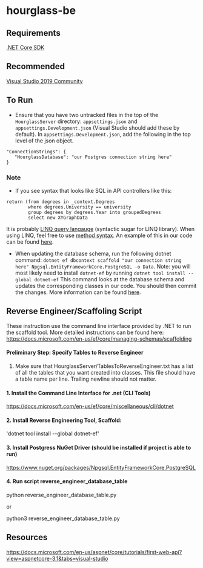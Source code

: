 # hourglass-be

## Requirements
[.NET Core SDK](https://dotnet.microsoft.com/download)

## Recommended
[Visual Studio 2019 Community](https://visualstudio.microsoft.com/downloads/)

## To Run
- Ensure that you have two untracked files in the top of the `HourglassServer` directory: `appsettings.json` and `appsettings.Development.json` (Visual Studio should add these by default). In `appsettings.Development.json`, add the following in the top level of the json object.
```
"ConnectionStrings": {
   "HourglassDatabase": "our Postgres connection string here"
}
```

### Note
- If you see syntax that looks like SQL in API controllers like this:
```
return (from degrees in _context.Degrees
        where degrees.University == university
        group degrees by degrees.Year into groupedDegrees
        select new XYGraphData
```
It is probably [LINQ query langauge](https://docs.microsoft.com/en-us/dotnet/csharp/programming-guide/concepts/linq/basic-linq-query-operations) (syntactic sugar for LINQ library). When using LINQ, feel free to use [method syntax](https://docs.microsoft.com/en-us/dotnet/framework/data/adonet/method-based-query-syntax-examples-projection). An example of this in our code can be found [here](https://github.com/CPSECapstone/hourglass-be/blob/0a6779bdfbbb84c1f521f2e4fb3d74c51619e5b8/HourglassServer/Controllers/DummyController.cs#L25).

- When updating the database schema, run the following dotnet command: `dotnet ef dbcontext scaffold "our connection string here" Npgsql.EntityFrameworkCore.PostgreSQL -o Data`. Note: you will most likely need to install `dotnet-ef` by running `dotnet tool install --global dotnet-ef` This command looks at the database schema and updates the corresponding classes in our code. You should then commit the changes. More information can be found [here](https://docs.microsoft.com/en-us/ef/core/miscellaneous/cli/dotnet).

## Reverse Engineer/Scaffoling  Script

These instruction use the command line interface provided by .NET to run the scaffold tool.
More detailed instructions can be found here: https://docs.microsoft.com/en-us/ef/core/managing-schemas/scaffolding

#### Preliminary Step: Specify Tables to Reverse Engineer
1. Make sure that HourglassServer/TablesToReverseEngineer.txt has a list of all the tables that 
you want created into classes. This file should have a table name per line. Trailing newline should not matter.

#### 1. Install the Command Line Interface for .net (CLI Tools)

https://docs.microsoft.com/en-us/ef/core/miscellaneous/cli/dotnet

#### 2. Install Reverse Engineering Tool, Scaffold:

'dotnet tool install --global dotnet-ef'

#### 3. Install Postgress NuGet Driver (should be installed if project is able to run)

https://www.nuget.org/packages/Npgsql.EntityFrameworkCore.PostgreSQL

#### 4. Run script reverse_engineer_database_table

python reverse_engineer_database_table.py

or

python3 reverse_engineer_database_table.py

## Resources
https://docs.microsoft.com/en-us/aspnet/core/tutorials/first-web-api?view=aspnetcore-3.1&tabs=visual-studio
